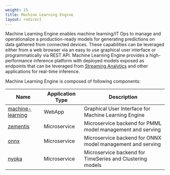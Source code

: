 ```yaml
---
weight: 15
title: Machine Learning Engine
layout: redirect
---
```


Machine Learning Engine enables machine learning/IT Ops to manage and operationalize a production-ready models for generating predictions on data gathered from connected devices. These capabilities can be leveraged either from a web browser via an easy to use graphical user interface or programmatically via REST API. Machine Learning Engine provides a high-performance inference platform with deployed models exposed as endpoints that can be leveraged from [Streaming Analytics](/apama/microservices/) and other applications for real-time inference.

Machine Learning Engine is composed of following components:

| Name  | Application Type | Description |
| ----- | -----            | -----       |
| [machine-learning](/machine-learning/web-app/) | WebApp | Graphical User Interface for Machine Learning Engine |
| [zementis](/machine-learning/api-reference/) | Microservice | Microservice backend for PMML model management and serving |
| [onnx](/machine-learning/api-reference/) | Microservice | Microservice backend for ONNX model management and serving |
| [nyoka](/machine-learning/api-reference/) | Microservice | Microservice backend for TimeSeries and Clustering models |

